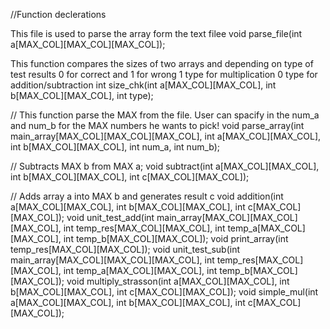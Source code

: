 //Function declerations


This file is used to parse the array form the text filee 
void parse_file(int a[MAX_COL][MAX_COL][MAX_COL]);

This function compares the sizes of two arrays and depending on type of test results 0 for correct and 1 for wrong
	1 type for multiplication
	0 type for addition/subtraction
int size_chk(int a[MAX_COL][MAX_COL], int b[MAX_COL][MAX_COL], int type);

// This function parse the MAX from the file. User can spacify in the num_a and num_b for the MAX numbers he wants to pick!
void parse_array(int main_array[MAX_COL][MAX_COL][MAX_COL], int a[MAX_COL][MAX_COL], int b[MAX_COL][MAX_COL], int num_a, int num_b);

// Subtracts MAX b from MAX a;
void subtract(int a[MAX_COL][MAX_COL], int b[MAX_COL][MAX_COL], int c[MAX_COL][MAX_COL]);

// Adds array a into MAX b and generates result c
void addition(int a[MAX_COL][MAX_COL], int b[MAX_COL][MAX_COL], int c[MAX_COL][MAX_COL]);
void unit_test_add(int main_array[MAX_COL][MAX_COL][MAX_COL], int temp_res[MAX_COL][MAX_COL], int temp_a[MAX_COL][MAX_COL], int temp_b[MAX_COL][MAX_COL]);
void print_array(int temp_res[MAX_COL][MAX_COL]);
void unit_test_sub(int main_array[MAX_COL][MAX_COL][MAX_COL], int temp_res[MAX_COL][MAX_COL], int temp_a[MAX_COL][MAX_COL], int temp_b[MAX_COL][MAX_COL]);
void multiply_strasson(int a[MAX_COL][MAX_COL], int b[MAX_COL][MAX_COL], int c[MAX_COL][MAX_COL]);
void simple_mul(int a[MAX_COL][MAX_COL], int b[MAX_COL][MAX_COL], int c[MAX_COL][MAX_COL]);




